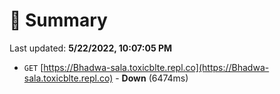 # 📖 Summary
Last updated: **5/22/2022, 10:07:05 PM**

- `GET` [https://Bhadwa-sala.toxicblte.repl.co](https://Bhadwa-sala.toxicblte.repl.co) - **Down** (6474ms)
